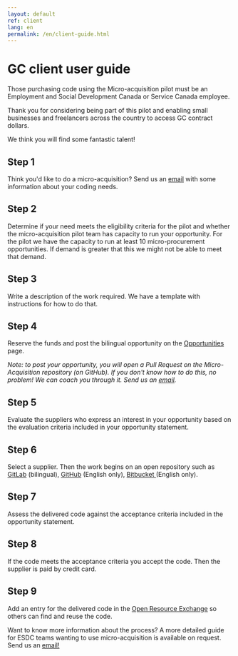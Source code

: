 ```yaml
---
layout: default
ref: client
lang: en
permalink: /en/client-guide.html
---
```


# GC client user guide

Those purchasing code using the Micro-acquisition pilot must be an Employment and Social Development Canada or Service Canada employee.

Thank you for considering being part of this pilot and enabling small businesses and freelancers across the country to access GC contract dollars.

We think you will find some fantastic talent!

<div class="well"><h2 class="h5">Step 1</h2>
<p> Think you'd like to do a micro-acquisition?
Send us an <a href="mailto:microacquisition@hrsdc-rhdcc.gc.ca">email</a> with some information about your coding needs.</p>

<h2 class="h5">Step 2</h2>
<p>Determine if your need meets the eligibility criteria for the pilot and whether the micro-acquisition pilot team has capacity to run your opportunity.  
For the pilot we have the capacity to run at least 10 micro-procurement opportunities.
If demand is greater that this we might not be able to meet that demand.</p>

<h2 class="h5">Step 3</h2>
<p>Write a description of the work required.
We have a template with instructions for how to do that.</p>

<h2 class="h5">Step 4</h2>
<p>Reserve the funds and post the bilingual opportunity on the <a href="{{ site.baseurl }}{% link _pages/en/opportunities.md %}" title="Opportunities">Opportunities</a> page.</p>

<p><em>Note: to post your opportunity, you will open a Pull Request on the Micro-Acquisition repository (on GitHub).
If you don't know how to do this, no problem! We can coach you through it. Send us an <a href="mailto:microacquisition@hrsdc-rhdcc.gc.ca">email</a>.</em></p>

<h2 class="h5">Step 5</h2>
<p>Evaluate the suppliers who express an interest in your opportunity based on the evaluation criteria included in your opportunity statement.</p>

<h2 class="h5">Step 6</h2>
<p>Select a supplier. Then the work begins on an open repository such as <a href="https://gitlab.com/">GitLab</a> (bilingual), <a href="https://github.com.com/"> GitHub</a> (English only), <a href="https://bitbucket.org/">Bitbucket </a> (English only).</p>

<h2 class="h5">Step 7</h2>
<p>Assess the delivered code against the acceptance criteria included in the opportunity statement.</p>

<h2 class="h5">Step 8</h2>
<p>If the code meets the acceptance criteria you accept the code. Then the supplier is paid by credit card.</p>

<h2 class="h5">Step 9</h2>
<p>Add an entry for the delivered code in the <a href="https://code.open.canada.ca/en/index.html">Open Resource Exchange</a> so others can find and reuse the code.</p>
</div>

Want to know more information about the process?
A more detailed guide for ESDC teams wanting to use micro-acquisition is available on request. Send us an <a href="mailto:microacquisition@hrsdc-rhdcc.gc.ca">email!</a>
